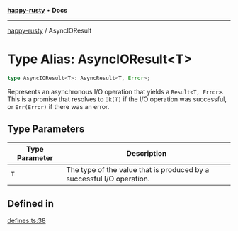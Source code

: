 [**happy-rusty**](../README.md) • **Docs**

***

[happy-rusty](../README.md) / AsyncIOResult

# Type Alias: AsyncIOResult\<T\>

```ts
type AsyncIOResult<T>: AsyncResult<T, Error>;
```

Represents an asynchronous I/O operation that yields a `Result<T, Error>`.
This is a promise that resolves to `Ok(T)` if the I/O operation was successful, or `Err(Error)` if there was an error.

## Type Parameters

| Type Parameter | Description |
| ------ | ------ |
| `T` | The type of the value that is produced by a successful I/O operation. |

## Defined in

[defines.ts:38](https://github.com/JiangJie/happy-rusty/blob/ba112bb228eba4376da813b0604a1f67c4b2f569/src/enum/defines.ts#L38)
